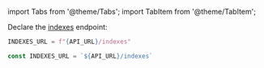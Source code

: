 import Tabs from '@theme/Tabs';
import TabItem from '@theme/TabItem';

Declare the [indexes](/api-reference/indexes) endpoint:

  <Tabs>
  <TabItem value="py" label="Python">

  ```py
  INDEXES_URL = f"{API_URL}/indexes"
  ```
  </TabItem>
  <TabItem value="js" label="Node.js">

  ```js
  const INDEXES_URL = `${API_URL}/indexes` 
  ```
  </TabItem>
  </Tabs>


